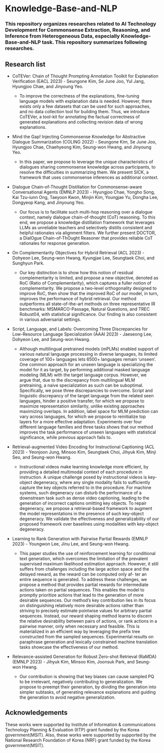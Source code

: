 # Knowledge-Base-and-NLP

### This repository organizes researches related to AI Technology Development for Commonsense Extraction, Reasoning, and Inference from Heterogeneous Data, especially Knowledge-Base-and-NLP task. This repository summarizes following researches.

## Research list
* CoTEVer: Chain of Thought Prompting Annotation Toolkit for Explanation Verification (EACL 2023) - Seungone Kim, Se June Joo, Yul Jang, Hyungjoo Chae, and Jinyoung Yeo.

  * To improve the correctness of the explanations, fine-tuning language models with explanation data is needed. However, there exists only a few datasets that can be used for such approaches, and no data collection tool for building them. Thus, we introduce CoTEVer, a tool-kit for annotating the factual correctness of generated explanations and collecting revision data of wrong explanations.

* Mind the Gap! Injecting Commonsense Knowledge for Abstractive Dialogue Summarization (COLING 2022) - Seungone Kim, Se June Joo, Hyungjoo Chae, Chaehyeong Kim, Seung-won Hwang, and Jinyoung Yeo.

  * In this paper, we propose to leverage the unique characteristics of dialogues sharing commonsense knowledge across participants, to resolve the difficulties in summarizing them. We present SICK, a framework that uses commonsense inferences as additional context.

* Dialogue Chain-of-Thought Distillation for Commonsense-aware Conversational Agents (EMNLP 2023) - Hyungjoo Chae, Yongho Song, Kai Tzu-iunn Ong, Taeyoon Kwon, Minjin Kim, Youngjae Yu, Dongha Lee, Dongyeop Kang, and Jinyoung Yeo.

  * Our focus is to facilitate such multi-hop reasoning over a dialogue context, namely dialogue chain-of-thought (CoT) reasoning. To this end, we propose a knowledge distillation framework that leverages LLMs as unreliable teachers and selectively distills consistent and helpful rationales via alignment filters. We further present DOCTOR, a DialOgue Chain-of-ThOught Reasoner that provides reliable CoT rationales for response generation.

* On Complementarity Objectives for Hybrid Retrieval (ACL 2023) - Dohyeon Lee, Seung-won Hwang, Kyungjae Lee, Seungtaek Choi, and Sunghyun Park.

  * Our key distinction is to show how this notion of residual complementarity is limited, and propose a new objective, denoted as RoC (Ratio of Complementarity), which captures a fuller notion of complementarity. We propose a two-level orthogonality designed to improve RoC, then show that the improved RoC of our model, in turn, improves the performance of hybrid retrieval. Our method outperforms all state-of-the-art methods on three representative IR benchmarks: MSMARCO-Passage, Natural Questions, and TREC Robust04, with statistical significance. Our finding is also consistent in various adversarial settings.

* Script, Language, and Labels: Overcoming Three Discrepancies for Low-Resource Language Specialization (AAAI 2023) - Jaeseong Lee, Dohyeon Lee, and Seung-won Hwang.

  * Although multilingual pretrained models (mPLMs) enabled support of various natural language processing in diverse languages, its limited coverage of 100+ languages lets 6500+ languages remain ‘unseen’. One common approach for an unseen language is specializing the model for it as target, by performing additional masked language modeling (MLM) with the target language corpus. However, we argue that, due to the discrepancy from multilingual MLM pretraining, a naive specialization as such can be suboptimal. Specifically, we pose three discrepancies to overcome. Script and linguistic discrepancy of the target language from the related seen languages, hinder a positive transfer, for which we propose to maximize representation similarity, unlike existing approaches maximizing overlaps. In addition, label space for MLM prediction can vary across languages, for which we propose to reinitialize top layers for a more effective adaptation. Experiments over four different language families and three tasks shows that our method improves the task performance of unseen languages with statistical significance, while previous approach fails to.

* Retrieval-augmented Video Encoding for Instructional Captioning (ACL 2023) - Yeonjoon Jung, Minsoo Kim, Seungtaek Choi, Jihyuk Kim, Minji Seo, and Seung-won Hwang.

  * Instructional videos make learning knowledge more efficient, by providing a detailed multimodal context of each procedure in instruction. A unique challenge posed by instructional videos is key-object degeneracy, where any single modality fails to sufficiently capture the key objects referred to in the procedure. For machine systems, such degeneracy can disturb the performance of a downstream task such as dense video captioning, leading to the generation of incorrect captions omitting key objects. To repair degeneracy, we propose a retrieval-based framework to augment the model representations in the presence of such key-object degeneracy. We validate the effectiveness and generalizability of our proposed framework over baselines using modalities with key-object degeneracy.

* Learning to Rank Generation with Pairwise Partial Rewards (EMNLP 2023) - Youngwon Lee, Jinu Lee, and Seung-won Hwang.

  * This paper studies the use of reinforcement learning for conditional text generation, which overcomes the limitation of the prevalent supervised maximum likelihood estimation approach. However, it still suffers from challenges including the large action space and the delayed reward, as the reward can be computed only af- ter an entire sequence is generated. To address these challenges, we propose a method that provides partial rewards for intermediate actions taken on partial sequences. This enables the model to promptly prioritize actions that lead to the generation of more desirable sequences. Our method’s key contribution lies in its focus on distinguishing relatively more desirable actions rather than striving to precisely estimate pointwise values for arbitrary partial sequences. Instead, our reward shaping method learns to discern the relative desirability between pairs of actions, or rank actions in a pairwise manner, only when necessary and feasible. This is materialized in an efficient way by leveraging the prefix tree constructed from the sampled sequences. Experimental results on paraphrase generation and lexically constrained machine translation tasks showcase the effectiveness of our method.

* Relevance-assisted Generation for Robust Zero-shot Retrieval (RaMDA) (EMNLP 2023) - Jihyuk Kim, Minsoo Kim, Joonsuk Park, and Seung-won Hwang.

  * Our contribution is showing that key biases can cause sampled PQ to be irrelevant, negatively contributing to generalization. We propose to preempt their generation, by dividing the generation into simpler subtasks, of generating relevance explanations and guiding the generation to avoid negative generalization.

## Acknowledgements
These works were supported by Institute of Information & communications Technology Planning & Evaluation (IITP) grant funded by the Korea government(MSIT). Also, these works were supported by supported by the National Research Foundation of Korea (NRF) grant funded by the Korea government(MSIT).
